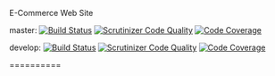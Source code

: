 E-Commerce Web Site

master:
[![Build Status](https://travis-ci.org/vsmihaylovsky/GeekHubSymfonyShop.svg?branch=master)](https://travis-ci.org/vsmihaylovsky/GeekHubSymfonyShop)
[![Scrutinizer Code Quality](https://scrutinizer-ci.com/g/vsmihaylovsky/GeekHubSymfonyShop/badges/quality-score.png?b=master)](https://scrutinizer-ci.com/g/vsmihaylovsky/GeekHubSymfonyShop/?branch=master)
[![Code Coverage](https://scrutinizer-ci.com/g/vsmihaylovsky/GeekHubSymfonyShop/badges/coverage.png?b=master)](https://scrutinizer-ci.com/g/vsmihaylovsky/GeekHubSymfonyShop/?branch=master)

develop:
[![Build Status](https://travis-ci.org/vsmihaylovsky/GeekHubSymfonyShop.svg?branch=develop)](https://travis-ci.org/vsmihaylovsky/GeekHubSymfonyShop)
[![Scrutinizer Code Quality](https://scrutinizer-ci.com/g/vsmihaylovsky/GeekHubSymfonyShop/badges/quality-score.png?b=develop)](https://scrutinizer-ci.com/g/vsmihaylovsky/GeekHubSymfonyShop/?branch=develop)
[![Code Coverage](https://scrutinizer-ci.com/g/vsmihaylovsky/GeekHubSymfonyShop/badges/coverage.png?b=develop)](https://scrutinizer-ci.com/g/vsmihaylovsky/GeekHubSymfonyShop/?branch=develop)

==========
